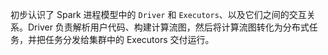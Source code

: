 初步认识了 Spark 进程模型中的 `Driver` 和 `Executors`、以及它们之间的交互关系。Driver 负责解析用户代码、构建计算流图，然后将计算流图转化为分布式任务，并把任务分发给集群中的 Executors 交付运行。

